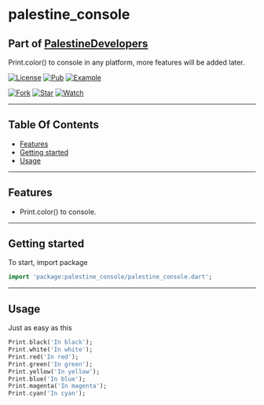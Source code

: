 # palestine_console

## Part of [PalestineDevelopers](https://github.com/PalestineDevelopers)

Print.color() to console in any platform, more features will be added later.

[![License](https://img.shields.io/github/license/PalestineDevelopers/palestine_console)](https://github.com/PalestineDevelopers)
[![Pub](https://img.shields.io/badge/Palestine%20Console-pub-blue)](https://pub.dev/packages/palestine_palestine_console)
[![Example](https://img.shields.io/badge/Example-Ex-success)](https://pub.dev/packages/palestine_palestine_console/example)

[![Fork](https://img.shields.io/github/forks/PalestineDevelopers/palestine_console?style=social)](https://github.com/PalestineDevelopers/palestine_console)
[![Star](https://img.shields.io/github/stars/PalestineDevelopers/palestine_console?style=social)](https://github.com/PalestineDevelopers/palestine_console)
[![Watch](https://img.shields.io/github/watchers/PalestineDevelopers/palestine_console?style=social)](https://github.com/PalestineDevelopers/palestine_console)

---

## Table Of Contents

* [Features](#features)
* [Getting started](#getting-started)
* [Usage](#usage)

---

## Features

* Print.color() to console.

---

## Getting started

To start, import package

```dart
import 'package:palestine_console/palestine_console.dart';
```

---

## Usage

Just as easy as this

```dart
Print.black('In black');
Print.white('In white');
Print.red('In red');
Print.green('In green');
Print.yellow('In yellow');
Print.blue('In blue');
Print.magenta('In magenta');
Print.cyan('In cyan');
```
